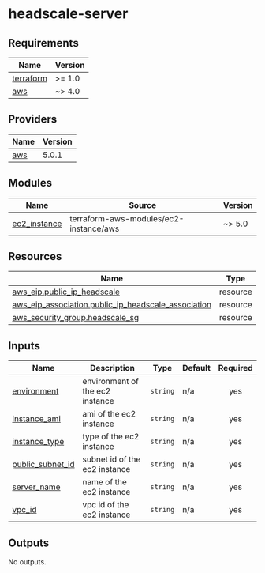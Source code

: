 # headscale-server

<!-- BEGINNING OF PRE-COMMIT-TERRAFORM DOCS HOOK -->
## Requirements

| Name | Version |
|------|---------|
| <a name="requirement_terraform"></a> [terraform](#requirement\_terraform) | >= 1.0 |
| <a name="requirement_aws"></a> [aws](#requirement\_aws) | ~> 4.0 |

## Providers

| Name | Version |
|------|---------|
| <a name="provider_aws"></a> [aws](#provider\_aws) | 5.0.1 |

## Modules

| Name | Source | Version |
|------|--------|---------|
| <a name="module_ec2_instance"></a> [ec2\_instance](#module\_ec2\_instance) | terraform-aws-modules/ec2-instance/aws | ~> 5.0 |

## Resources

| Name | Type |
|------|------|
| [aws_eip.public_ip_headscale](https://registry.terraform.io/providers/hashicorp/aws/latest/docs/resources/eip) | resource |
| [aws_eip_association.public_ip_headscale_association](https://registry.terraform.io/providers/hashicorp/aws/latest/docs/resources/eip_association) | resource |
| [aws_security_group.headscale_sg](https://registry.terraform.io/providers/hashicorp/aws/latest/docs/resources/security_group) | resource |

## Inputs

| Name | Description | Type | Default | Required |
|------|-------------|------|---------|:--------:|
| <a name="input_environment"></a> [environment](#input\_environment) | environment of the ec2 instance | `string` | n/a | yes |
| <a name="input_instance_ami"></a> [instance\_ami](#input\_instance\_ami) | ami of the ec2 instance | `string` | n/a | yes |
| <a name="input_instance_type"></a> [instance\_type](#input\_instance\_type) | type of the ec2 instance | `string` | n/a | yes |
| <a name="input_public_subnet_id"></a> [public\_subnet\_id](#input\_public\_subnet\_id) | subnet id of the ec2 instance | `string` | n/a | yes |
| <a name="input_server_name"></a> [server\_name](#input\_server\_name) | name of the ec2 instance | `string` | n/a | yes |
| <a name="input_vpc_id"></a> [vpc\_id](#input\_vpc\_id) | vpc id of the ec2 instance | `string` | n/a | yes |

## Outputs

No outputs.
<!-- END OF PRE-COMMIT-TERRAFORM DOCS HOOK -->
